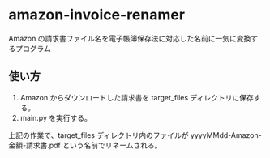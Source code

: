 # amazon-invoice-renamer

Amazon の請求書ファイル名を電子帳簿保存法に対応した名前に一気に変換するプログラム

## 使い方

1. Amazon からダウンロードした請求書を target_files ディレクトリに保存する。
2. main.py を実行する。

上記の作業で、target_files ディレクトリ内のファイルが
yyyyMMdd-Amazon-金額-請求書.pdf
という名前でリネームされる。
